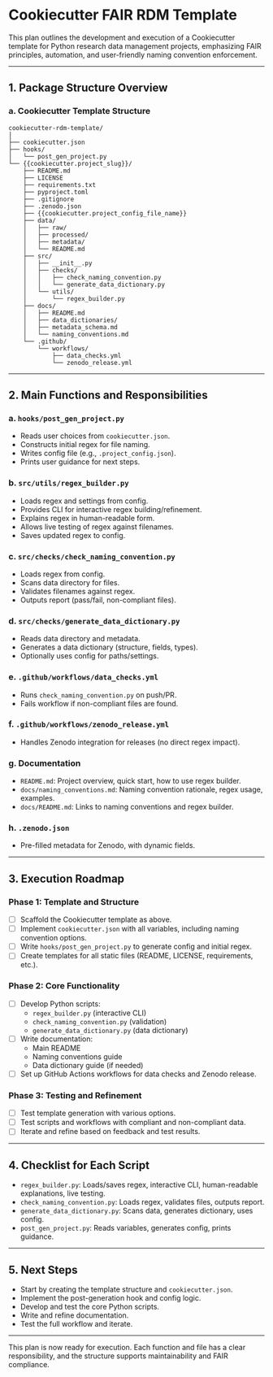 # Cookiecutter FAIR RDM Template

This plan outlines the development and execution of a Cookiecutter template for Python research data management projects, emphasizing FAIR principles, automation, and user-friendly naming convention enforcement.

---

## 1. Package Structure Overview

### a. Cookiecutter Template Structure

```
cookiecutter-rdm-template/
│
├── cookiecutter.json
├── hooks/
│   └── post_gen_project.py
└── {{cookiecutter.project_slug}}/
    ├── README.md
    ├── LICENSE
    ├── requirements.txt
    ├── pyproject.toml
    ├── .gitignore
    ├── .zenodo.json
    ├── {{cookiecutter.project_config_file_name}}
    ├── data/
    │   ├── raw/
    │   ├── processed/
    │   ├── metadata/
    │   └── README.md
    ├── src/
    │   ├── __init__.py
    │   ├── checks/
    │   │   ├── check_naming_convention.py
    │   │   └── generate_data_dictionary.py
    │   └── utils/
    │       └── regex_builder.py
    ├── docs/
    │   ├── README.md
    │   ├── data_dictionaries/
    │   ├── metadata_schema.md
    │   └── naming_conventions.md
    └── .github/
        └── workflows/
            ├── data_checks.yml
            └── zenodo_release.yml
```

---

## 2. Main Functions and Responsibilities

### a. `hooks/post_gen_project.py`
- Reads user choices from `cookiecutter.json`.
- Constructs initial regex for file naming.
- Writes config file (e.g., `.project_config.json`).
- Prints user guidance for next steps.

### b. `src/utils/regex_builder.py`
- Loads regex and settings from config.
- Provides CLI for interactive regex building/refinement.
- Explains regex in human-readable form.
- Allows live testing of regex against filenames.
- Saves updated regex to config.

### c. `src/checks/check_naming_convention.py`
- Loads regex from config.
- Scans data directory for files.
- Validates filenames against regex.
- Outputs report (pass/fail, non-compliant files).

### d. `src/checks/generate_data_dictionary.py`
- Reads data directory and metadata.
- Generates a data dictionary (structure, fields, types).
- Optionally uses config for paths/settings.

### e. `.github/workflows/data_checks.yml`
- Runs `check_naming_convention.py` on push/PR.
- Fails workflow if non-compliant files are found.

### f. `.github/workflows/zenodo_release.yml`
- Handles Zenodo integration for releases (no direct regex impact).

### g. Documentation
- `README.md`: Project overview, quick start, how to use regex builder.
- `docs/naming_conventions.md`: Naming convention rationale, regex usage, examples.
- `docs/README.md`: Links to naming conventions and regex builder.

### h. `.zenodo.json`
- Pre-filled metadata for Zenodo, with dynamic fields.

---

## 3. Execution Roadmap

### Phase 1: Template and Structure
- [ ] Scaffold the Cookiecutter template as above.
- [ ] Implement `cookiecutter.json` with all variables, including naming convention options.
- [ ] Write `hooks/post_gen_project.py` to generate config and initial regex.
- [ ] Create templates for all static files (README, LICENSE, requirements, etc.).

### Phase 2: Core Functionality
- [ ] Develop Python scripts:
    - `regex_builder.py` (interactive CLI)
    - `check_naming_convention.py` (validation)
    - `generate_data_dictionary.py` (data dictionary)
- [ ] Write documentation:
    - Main README
    - Naming conventions guide
    - Data dictionary guide (if needed)
- [ ] Set up GitHub Actions workflows for data checks and Zenodo release.

### Phase 3: Testing and Refinement
- [ ] Test template generation with various options.
- [ ] Test scripts and workflows with compliant and non-compliant data.
- [ ] Iterate and refine based on feedback and test results.

---

## 4. Checklist for Each Script

- `regex_builder.py`: Loads/saves regex, interactive CLI, human-readable explanations, live testing.
- `check_naming_convention.py`: Loads regex, validates files, outputs report.
- `generate_data_dictionary.py`: Scans data, generates dictionary, uses config.
- `post_gen_project.py`: Reads variables, generates config, prints guidance.

---

## 5. Next Steps

- Start by creating the template structure and `cookiecutter.json`.
- Implement the post-generation hook and config logic.
- Develop and test the core Python scripts.
- Write and refine documentation.
- Test the full workflow and iterate.

---

This plan is now ready for execution. Each function and file has a clear responsibility, and the structure supports maintainability and FAIR compliance.